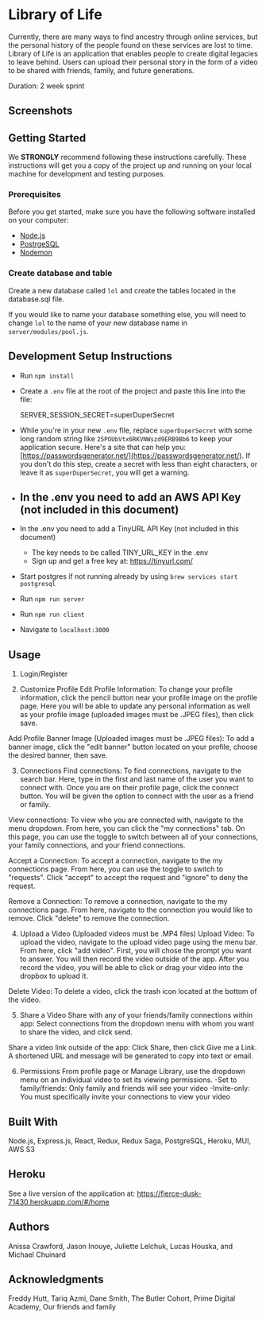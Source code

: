 # Library of Life 
Currently, there are many ways to find ancestry through online services, but the personal history of the people found on these services are lost to time. Library of Life is an application that enables people to create digital legacies to leave behind. Users can upload their personal story in the form of a video to be shared with friends, family, and future generations. 

Duration: 2 week sprint

## Screenshots 



## Getting Started 
We **STRONGLY** recommend following these instructions carefully. These instructions will get you a copy of the project up and running on your local machine for development and testing purposes.


### Prerequisites
Before you get started, make sure you have the following software installed on your computer:
- [Node.js](https://nodejs.org/en/)
- [PostrgeSQL](https://www.postgresql.org/)
- [Nodemon](https://nodemon.io/)


### Create database and table
Create a new database called `lol` and create the tables located in the database.sql file.

If you would like to name your database something else, you will need to change `lol` to the name of your new database name in `server/modules/pool.js`.


## Development Setup Instructions
- Run `npm install`
- Create a `.env` file at the root of the project and paste this line into the file:
 
  SERVER_SESSION_SECRET=superDuperSecret


- While you're in your new `.env` file, replace `superDuperSecret` with some long random string like `25POUbVtx6RKVNWszd9ERB9Bb6` to keep your application secure. Here's a site that can help you: [https://passwordsgenerator.net/](https://passwordsgenerator.net/). If you don't do this step, create a secret with less than eight characters, or leave it as `superDuperSecret`, you will get a warning.

- In the .env you need to add an AWS API Key (not included in this document)
    - 
- In the .env you need to add a TinyURL API Key (not included in this document)
    - The key needs to be called TINY_URL_KEY in the .env
    - Sign up and get a free key at: https://tinyurl.com/

- Start postgres if not running already by using `brew services start postgresql`
- Run `npm run server`
- Run `npm run client`
- Navigate to `localhost:3000`


## Usage 
1. Login/Register 

2. Customize Profile 
  Edit Profile Information:
  To change your profile information, click the pencil button near your profile image on the profile page. Here you will be able to update any personal information as well as your profile image (uploaded images must be .JPEG files), then click save. 

  Add Profile Banner Image (Uploaded images must be .JPEG files):
  To add a banner image, click the "edit banner" button located on your profile, choose the desired banner, then save. 


3. Connections
  Find connections:
  To find connections, navigate to the search bar. Here, type in the first and last name of the user you want to connect with. Once you are on their profile page, click the connect button. You will be given the option to connect with the user as a friend or family. 

  View connections: 
  To view who you are connected with, navigate to the menu dropdown. From here, you can click the "my connections" tab. On this page, you can use the toggle to switch between all of your connections, your family connections, and your friend connections.

  Accept a Connection: 
  To accept a connection, navigate to the my connections page. From here, you can use the toggle to switch to "requests". Click "accept" to accept the request and "ignore" to deny the request. 
  
  Remove a Connection:
  To remove a connection, navigate to the my connections page. From here, navigate to the connection you would like to remove. Click "delete" to remove the connection. 
  

4. Upload a Video (Uploaded videos must be .MP4 files)
  Upload Video:
  To upload the video, navigate to the upload video page using the menu bar. From here, click "add video". First, you will chose the prompt you want to answer. You will then record the video outside of the app. After you record the video, you will be able to click or drag your video into the dropbox to upload it. 

  Delete Video:
  To delete a video, click the trash icon located at the bottom of the video.


5. Share a Video 
  Share with any of your friends/family connections within app:
    Select connections from the dropdown menu with whom you want to share the video, and click send.

  Share a video link outside of the app:
    Click Share, then click Give me a Link. A shortened URL and message will be generated to copy into text or email.


6. Permissions 
  From profile page or Manage Library, use the dropdown menu on an individual video to set its viewing permissions. 
    -Set to family/friends: Only family and friends will see your video
    -Invite-only: You must specifically invite your connections to view your video


## Built With 
Node.js,
Express.js,
React,
Redux,
Redux Saga,
PostgreSQL,
Heroku,
MUI,
AWS S3

## Heroku 
See a live version of the application at:
https://fierce-dusk-71430.herokuapp.com/#/home


## Authors 
Anissa Crawford, Jason Inouye, Juliette Lelchuk, Lucas Houska, and Michael Chuinard


## Acknowledgments 
Freddy Hutt,
Tariq Azmi,
Dane Smith,
The Butler Cohort,
Prime Digital Academy, 
Our friends and family


